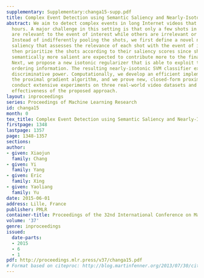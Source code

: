 ```yaml
---
supplementary: Supplementary:changa15-supp.pdf
title: Complex Event Detection using Semantic Saliency and Nearly-Isotonic SVM
abstract: We aim to detect complex events in long Internet videos that may last for
  hours. A major challenge in this setting is that only a few shots in a long video
  are relevant to the event of interest while others are irrelevant or even misleading.
  Instead of indifferently pooling the shots, we first define a novel notion of semantic
  saliency that assesses the relevance of each shot with the event of interest. We
  then prioritize the shots according to their saliency scores since shots that are
  semantically more salient are expected to contribute more to the final event detector.
  Next, we propose a new isotonic regularizer that is able to exploit the semantic
  ordering information. The resulting nearly-isotonic SVM classifier exhibits higher
  discriminative power. Computationally, we develop an efficient implementation using
  the proximal gradient algorithm, and we prove new, closed-form proximal steps. We
  conduct extensive experiments on three real-world video datasets and confirm the
  effectiveness of the proposed approach.
layout: inproceedings
series: Proceedings of Machine Learning Research
id: changa15
month: 0
tex_title: Complex Event Detection using Semantic Saliency and Nearly-Isotonic SVM
firstpage: 1348
lastpage: 1357
page: 1348-1357
sections: 
author:
- given: Xiaojun
  family: Chang
- given: Yi
  family: Yang
- given: Eric
  family: Xing
- given: Yaoliang
  family: Yu
date: 2015-06-01
address: Lille, France
publisher: PMLR
container-title: Proceedings of the 32nd International Conference on Machine Learning
volume: '37'
genre: inproceedings
issued:
  date-parts:
  - 2015
  - 6
  - 1
pdf: http://proceedings.mlr.press/v37/changa15.pdf
# Format based on citeproc: http://blog.martinfenner.org/2013/07/30/citeproc-yaml-for-bibliographies/
---
```

